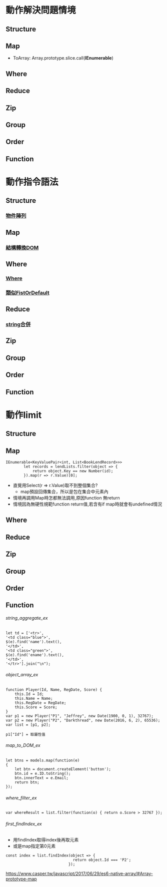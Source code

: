 # 動作解決問題情境
## Structure
## Map
- ToArray: Array.prototype.slice.call(**IEnumerable**) 
## Where
## Reduce
## Zip
## Group
## Order
## Function

# 動作指令語法
## Structure
### [物件陣列](######object_array_ex)
## Map
### [結構轉換DOM](map_to_DOM_ex)
## Where
### [Where](######where_filter_ex)
### [類似FistOrDefault](######first_findIndex_ex)
## Reduce
### [string合併](######string_aggregate_ex)
## Zip
## Group
## Order
## Function

# 動作limit
## Structure
## Map
```
IEnumerable<KeyValuePair<int, List<BookLendRecord>>>
        let records = lendLists.filter(object => {
            return object.Key == new Number(id);
        }).map(r => r.Value)[0];
```
- 直覺用Select(r => r.Value)取不到整個集合?
  - map預設回傳集合，所以是包在集合中元素內
- 情境再調用Map時怎都無法調用,原因function 無return
- 情境因為無硬性規範function return值,若含有if map時就會有undefined情況
## Where

## Reduce
## Zip
## Group
## Order
## Function

###### string_aggregate_ex
```
let td = ['<tr>',
'<td class="blue">',
$(e).find('name').text(),
'</td>',
'<td class="green">',
$(e).find('ename').text(),
'</td>',
'</tr>'].join("\n");
```


###### object_array_ex
```
function Player(Id, Name, RegDate, Score) {
    this.Id = Id;
    this.Name = Name;
    this.RegDate = RegDate;
    this.Score = Score;
}
var p1 = new Player("P1", "Jeffrey", new Date(1900, 0, 1), 32767);
var p2 = new Player("P2", "Darkthread", new Date(2016, 6, 2), 65536);
var list = [p1, p2];
```
```
p1["Id"] = 取屬性值
```


###### map_to_DOM_ex
```
let btns = models.map(function(e)
{
    let btn = document.createElement('button');
    btn.id = e.ID.toString();
    btn.innerText = e.Email;    
    return btn;
});
```
###### where_filter_ex
```
var whereResult = list.filter(function(o) { return o.Score > 32767 });
```

###### first_findIndex_ex
- 用findIndex取得index後再取元素
- 或是map指定第0元素
```
const index = list.findIndex(object => {
                              return object.Id === 'P2';
                            });
```


https://www.casper.tw/javascript/2017/06/29/es6-native-array/#Array-prototype-map
